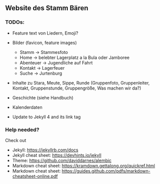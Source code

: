 ## Website des Stamm Bären

### TODOs:
- Feature text von Liedern, Emoji?
- Bilder (favicon, feature images)
  - Stamm -> Stammesfoto
  - Home -> belebter Lagerplatz a la Bula oder Jamboree
  - Abenteuer -> Jugendliche auf Fahrt
  - Kontakt -> Lagerfeuer
  - Suche -> Jurtenburg

- Inhalte zu Stara, Meute, Sippe, Runde (Gruppenfoto, Gruppenleiter, Kontakt, Gruppenstunde, Gruppengröße, Was machen wir da?)
- Geschichte (siehe Handbuch)

- Kalenderdaten
- Update to Jekyll 4 and its link tag

### Help needed?
Check out
- Jekyll: https://jekyllrb.com/docs
- Jekyll cheat sheet: https://devhints.io/jekyll
- Theme: https://github.com/daviddarnes/alembic
- Markdown cheat sheet: https://kramdown.gettalong.org/quickref.html
- Markdown cheat sheet: https://guides.github.com/pdfs/markdown-cheatsheet-online.pdf
